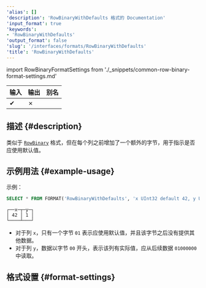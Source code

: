 ```yaml
---
'alias': []
'description': 'RowBinaryWithDefaults 格式的 Documentation'
'input_format': true
'keywords':
- 'RowBinaryWithDefaults'
'output_format': false
'slug': '/interfaces/formats/RowBinaryWithDefaults'
'title': 'RowBinaryWithDefaults'
---
```


import RowBinaryFormatSettings from './_snippets/common-row-binary-format-settings.md'

| 输入 | 输出 | 别名 |
|------|------|------|
| ✔    | ✗    |      |

## 描述 {#description}

类似于 [`RowBinary`](./RowBinary.md) 格式，但在每个列之前增加了一个额外的字节，用于指示是否应使用默认值。

## 示例用法 {#example-usage}

示例：

```sql title="Query"
SELECT * FROM FORMAT('RowBinaryWithDefaults', 'x UInt32 default 42, y UInt32', x'010001000000')
```
```response title="Response"
┌──x─┬─y─┐
│ 42 │ 1 │
└────┴───┘
```

- 对于列 `x`，只有一个字节 `01` 表示应使用默认值，并且该字节之后没有提供其他数据。
- 对于列 `y`，数据以字节 `00` 开头，表示该列有实际值，应从后续数据 `01000000` 中读取。

## 格式设置 {#format-settings}

<RowBinaryFormatSettings/>
